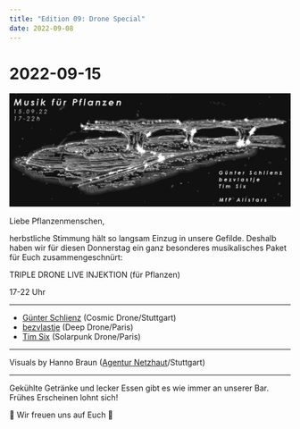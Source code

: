 ```yaml
---
title: "Edition 09: Drone Special"
date: 2022-09-08
---
```


# 2022-09-15

![](./220915.jpg)

Liebe Pflanzenmenschen,

herbstliche Stimmung hält so langsam Einzug in unsere Gefilde. Deshalb haben wir für diesen Donnerstag ein ganz besonderes musikalisches Paket für Euch zusammengeschnürt:

TRIPLE DRONE LIVE INJEKTION (für Pflanzen)

17-22 Uhr

---
- [Günter Schlienz](https://soundcloud.com/cosmic-winnetou) (Cosmic Drone/Stuttgart)
- [bezvlastje](https://soundcloud.com/bezvlastje) (Deep Drone/Paris)
- [Tim Six](https://soundcloud.com/creationsix) (Solarpunk Drone/Paris)

---

Visuals by Hanno Braun ([Agentur Netzhaut](https://www.instagram.com/agentur_netzhaut)/Stuttgart)

--- 


Gekühlte Getränke und lecker Essen gibt es wie immer an unserer Bar. Frühes Erscheinen lohnt sich!

🍁 Wir freuen uns auf Euch 🍁
